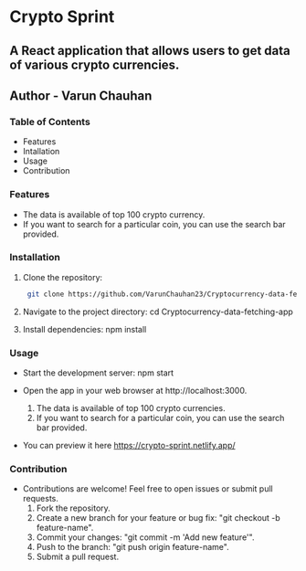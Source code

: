 # Crypto Sprint
## A React application that allows users to get data of various crypto currencies.
## Author - Varun Chauhan

### Table of Contents
* Features
* Intallation
* Usage
* Contribution

### Features
* The data is available of top 100 crypto currency.
* If you want to search for a particular coin, you can use the search bar provided.

### Installation

1. Clone the repository:
    ```bash
     git clone https://github.com/VarunChauhan23/Cryptocurrency-data-fetching-app.git

2. Navigate to the project directory:
      cd Cryptocurrency-data-fetching-app

3. Install dependencies:
      npm install

### Usage

* Start the development server:
      npm start

* Open the app in your web browser at http://localhost:3000.
    1. The data is available of top 100 crypto currencies.
    2. If you want to search for a particular coin, you can use the search bar provided.

* You can preview it here https://crypto-sprint.netlify.app/
  
### Contribution

* Contributions are welcome! Feel free to open issues or submit pull requests.
    1. Fork the repository.
    2. Create a new branch for your feature or bug fix: "git checkout -b feature-name".
    3. Commit your changes: "git commit -m 'Add new feature'".
    4. Push to the branch: "git push origin feature-name".
    5. Submit a pull request.
